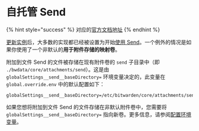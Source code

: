 # 自托管 Send

{% hint style="success" %}
对应的[官方文档地址](https://bitwarden.com/help/article/send-hosting/)
{% endhint %}

[更新实例](../../on-premises-hosting/update-your-instance.md)后，大多数的实现都已经被设置为开始[使用 Send](create-a-send.md)。一个例外的情况是如果你使用了一个非默认的**用于附件存储的映射卷**。

附加到文件 Send 的文件被存储在现有附件卷的 `send` 子目录中（即 `./bwdata/core/attachments/send`）。这是由 `globalSettings__send__baseDirectory=` 环境变量决定的，此变量在 `global.override.env` 中的默认配置如下：

```systemd
globalSettings__send__baseDirectory=/etc/bitwarden/core/attachments/send
```

如果您想将附加到文件 Send 的文件存储在非默认附件卷中，您需要将 `globalSettings__send__baseDirectory=` 指向新卷。更多信息，请参阅[配置环境变量](../../on-premises-hosting/configure-environment-variables.md)。
